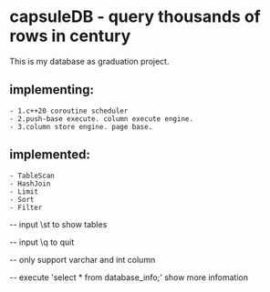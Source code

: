 # capsuleDB - query thousands of rows in century
This is my database as graduation project.

## implementing:
    - 1.c++20 coroutine scheduler
    - 2.push-base execute. column execute engine.
    - 3.column store engine. page base.

## implemented:
    - TableScan
    - HashJoin
    - Limit
    - Sort
    - Filter


-- input \st to show tables

-- input \q to quit

-- only support varchar and int column

-- execute 'select * from database_info;' show more infomation


